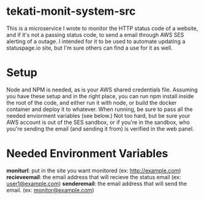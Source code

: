 # tekati-monit-system-src
This is a microservice I wrote to monitor the HTTP status code of a website, and if it's not a passing status code, to send a email through AWS SES alerting of a outage.
I intended for it to be used to automate updating a statuspage.io site, but I'm sure others can find a use for it as well. 

# Setup
Node and NPM is needed, as is your AWS shared credentials file. Assuming you have these setup and in the right place, you can run npm install inside the root of the code, and either run it with node, or build the docker container and deploy it to whatever. 
When running, be sure to pass all the needed enviorment variables (see below.) Not too hard, but be sure your AWS account is out of the SES sandbox, or if you're in the sandbox, who you're sending the email (and sending it from) is verified in the web panel.

# Needed Environment Variables
<b>moniturl</b>: put in the site you want monitored (ex: http://example.com)
<b>recieveemail</b>: the email address that will recieve the status email (ex: user1@example.com)
<b>senderemail</b>: the email address that will send the email. (ex: monitor@example.com)